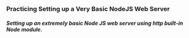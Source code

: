 ### Practicing Setting up a Very Basic NodeJS Web Server

##### Setting up an extremely basic Node JS web server using http built-in Node module.